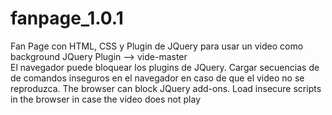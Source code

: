 # fanpage_1.0.1
Fan Page con HTML, CSS y Plugin de JQuery para usar un video como background 
JQuery Plugin --> vide-master  
El navegador puede bloquear los plugins de JQuery. Cargar secuencias de de comandos inseguros en el navegador en caso de que el video no se
reproduzca.  The browser can block JQuery add-ons. Load insecure scripts in the browser in case the video does not play


